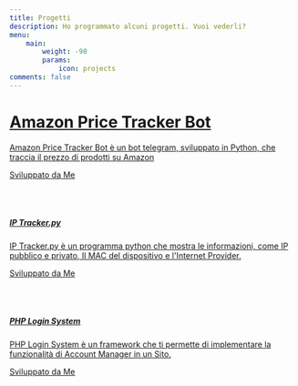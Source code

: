 ```yaml
---
title: Progetti
description: Ho programmato alcuni progetti. Vuoi vederli?
menu:
    main: 
        weight: -90
        params:
            icon: projects
comments: false
---
```



<link rel="stylesheet" href="https://cdnjs.cloudflare.com/ajax/libs/font-awesome/6.0.0/css/all.min.css" />
<link rel="stylesheet" href="https://fonts.googleapis.com/css2?family=Inter:wght@300;400;500;600;700&display=swap" />
<link rel="stylesheet" href="https://cdn.jsdelivr.net/npm/tw-elements/dist/css/index.min.css" />
<script src="https://cdn.tailwindcss.com"></script>
<script>
  tailwind.config = {
    theme: {
      extend: {
        fontFamily: {
          sans: ['Inter', 'sans-serif'],
        },
      }
    }
  }
</script>
 <a href="https://github.com/GiovsTech/Track-Bot-Price-on-Amazon">
<div class="flex justify-center">
  <div class="flex flex-col md:flex-row md:max-w-xl rounded-lg bg-white shadow-lg">
    <div class="p-6 flex flex-col justify-start">
      <h1 class="text-gray-900 text-xl font-medium mb-2">Amazon Price Tracker Bot</h1>
      <p class="text-gray-700 text-base mb-4">
    Amazon Price Tracker Bot è un bot telegram, sviluppato in Python, che traccia il prezzo di prodotti su Amazon
      </p>
      <p class="text-gray-600 text-xs">Sviluppato da Me</p>
    </div>
  </div>
</div></a>

<br>
<br>

<a href="https://github.com/GiovsTech/IP-Tracker.py">
<div class="flex justify-center">
  <div class="flex flex-col md:flex-row md:max-w-xl rounded-lg bg-white shadow-lg">
    <div class="p-6 flex flex-col justify-start">
      <h5 class="text-gray-900 text-xl font-medium mb-2">IP Tracker.py</h5>
      <p class="text-gray-700 text-base mb-4">
        IP Tracker.py è un programma python che mostra le informazioni, come IP pubblico e privato, Il MAC del dispositivo e l'Internet Provider.
      </p>
      <p class="text-gray-600 text-xs">Sviluppato da Me</p>
    </div>
  </div>
</div>
</a>
<br>
<br>
 <a href="https://github.com/GiovsTech/PHP-Login-System">
<div class="flex justify-center">
  <div class="flex flex-col md:flex-row md:max-w-xl rounded-lg bg-white shadow-lg">
    <div class="p-6 flex flex-col justify-start">
      <h5 class="text-gray-900 text-xl font-medium mb-2">PHP Login System</h5>
      <p class="text-gray-700 text-base mb-4">
   PHP Login System è un framework che ti permette di implementare la funzionalità di Account Manager in un Sito.
      </p>
      <p class="text-gray-600 text-xs">Sviluppato da Me</p>
    </div>
  </div>
</div>
</a>